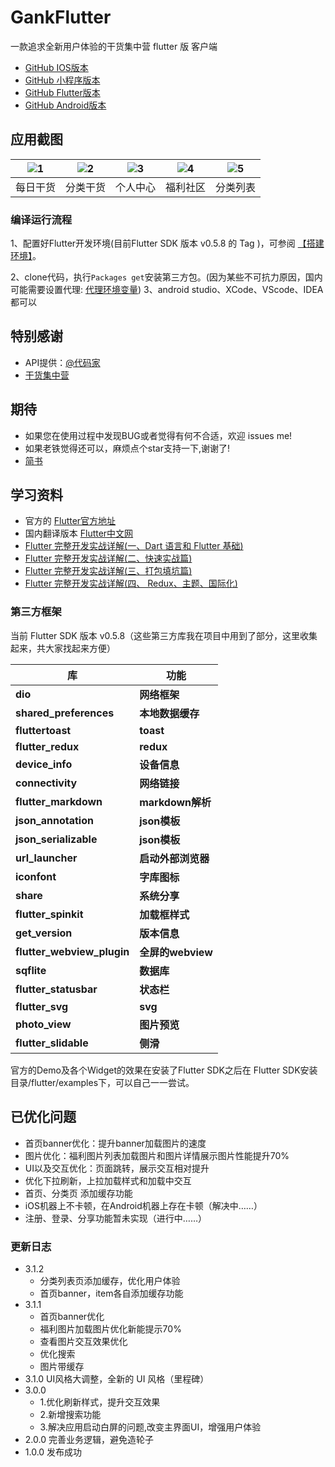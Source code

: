 # GankFlutter
一款追求全新用户体验的干货集中营 flutter 版 客户端
- [GitHub IOS版本](https://github.com/ZQ330093887/GankIOSProgect)
- [GitHub 小程序版本](https://github.com/ZQ330093887/GankWX)
- [GitHub Flutter版本](https://github.com/ZQ330093887/GankFlutter)
- [GitHub Android版本](https://github.com/ZQ330093887/ConurbationsAndroid)

## 应用截图

| ![1](https://upload-images.jianshu.io/upload_images/3278692-49ee97b13c954c7f.png?imageMogr2/auto-orient/strip%7CimageView2/2/w/1240) | ![2](https://upload-images.jianshu.io/upload_images/3278692-86a01b954f47b677.png?imageMogr2/auto-orient/strip%7CimageView2/2/w/1240) | ![3](https://upload-images.jianshu.io/upload_images/3278692-c40528ed4748938a.png?imageMogr2/auto-orient/strip%7CimageView2/2/w/1240) | ![4](https://upload-images.jianshu.io/upload_images/3278692-5674f9df10aa7b86.png?imageMogr2/auto-orient/strip%7CimageView2/2/w/1240) | ![5](https://upload-images.jianshu.io/upload_images/3278692-f6c30e6faa2b5512.png?imageMogr2/auto-orient/strip%7CimageView2/2/w/1240) |
| :--: | :--: | :--: | :--: | :--: |
| 每日干货 | 分类干货 | 个人中心 | 福利社区 | 分类列表|
### 编译运行流程

1、配置好Flutter开发环境(目前Flutter SDK 版本 v0.5.8 的 Tag )，可参阅 [【搭建环境】](https://flutterchina.club)。

2、clone代码，执行`Packages get`安装第三方包。(因为某些不可抗力原因，国内可能需要设置代理: 
[代理环境变量](https://flutterchina.club/setup-windows/))
3、android studio、XCode、VScode、IDEA都可以
## 特别感谢

- API提供：[@代码家](https://github.com/daimajia)
- [干货集中营](http://gank.io/)

## 期待

- 如果您在使用过程中发现BUG或者觉得有何不合适，欢迎 issues me!
- 如果老铁觉得还可以，麻烦点个star支持一下,谢谢了!
- [简书](https://www.jianshu.com/u/9681f3bbb8c2)

## 学习资料
- 官方的 [Flutter官方地址](https://flutter.io/get-started/install/)
- 国内翻译版本 [Flutter中文网](https://flutterchina.club/)
- [Flutter 完整开发实战详解(一、Dart 语言和 Flutter 基础)](https://juejin.im/entry/5b631e3e51882519861c2ef1 )
-  [Flutter 完整开发实战详解(二、快速实战篇)](https://juejin.im/entry/5b685bd4e51d451994602cae )
-  [Flutter 完整开发实战详解(三、打包填坑篇)](https://juejin.im/entry/5b6fd5ee6fb9a009d36a4104 )
-  [Flutter 完整开发实战详解(四、 Redux、主题、国际化)](https://juejin.im/post/5b79767ff265da435450a873 )

### 第三方框架

当前 Flutter SDK 版本 v0.5.8（这些第三方库我在项目中用到了部分，这里收集起来，共大家找起来方便）

库 | 功能
-------- | ---
**dio**|**网络框架**
**shared_preferences**|**本地数据缓存**
**fluttertoast**|**toast**
**flutter_redux**|**redux**
**device_info**|**设备信息**
**connectivity**|**网络链接**
**flutter_markdown**|**markdown解析**
**json_annotation**|**json模板**
**json_serializable**|**json模板**
**url_launcher**|**启动外部浏览器**
**iconfont**|**字库图标**
**share**|**系统分享**
**flutter_spinkit**|**加载框样式**
**get_version**|**版本信息**
**flutter_webview_plugin**|**全屏的webview**
**sqflite**|**数据库**
**flutter_statusbar**|**状态栏**
**flutter_svg**|**svg**
**photo_view**|**图片预览**
**flutter_slidable**|**侧滑**

官方的Demo及各个Widget的效果在安装了Flutter SDK之后在  Flutter SDK安装目录/flutter/examples下，可以自己一一尝试。

## 已优化问题

- 首页banner优化：提升banner加载图片的速度
- 图片优化：福利图片列表加载图片和图片详情展示图片性能提升70%
- UI以及交互优化：页面跳转，展示交互相对提升
- 优化下拉刷新，上拉加载样式和加载中交互
- 首页、分类页 添加缓存功能
- iOS机器上不卡顿，在Android机器上存在卡顿（解决中……）
- 注册、登录、分享功能暂未实现（进行中……）

### 更新日志
- 3.1.2
    - 分类列表页添加缓存，优化用户体验
    - 首页banner，item各自添加缓存功能
- 3.1.1 
    - 首页banner优化
    - 福利图片加载图片优化新能提示70%
    - 查看图片交互效果优化
    - 优化搜索
    - 图片带缓存
- 3.1.0 UI风格大调整，全新的 UI 风格（里程碑）
- 3.0.0
    - 1.优化刷新样式，提升交互效果
    - 2.新增搜索功能
    - 3.解决应用启动白屏的问题,改变主界面UI，增强用户体验
- 2.0.0 完善业务逻辑，避免造轮子
- 1.0.0 发布成功

